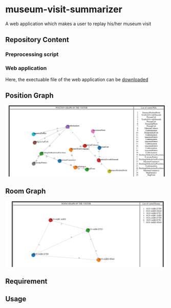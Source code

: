 # museum-visit-summarizer
A web application which makes a user to replay his/her museum visit
## Repository Content
### Preprocessing script

### Web application
Here, the exectuable file of the web application can be [downloaded](https://drive.google.com/file/d/1c6hdJKcqEGeAgQrlpvVt5k_Wi1UKNT_e/view?usp=sharing)

## Position Graph
![picture](examplePositionGraph.PNG)

## Room Graph
![picture](exampleRoomGraph.PNG)

## Requirement


## Usage

